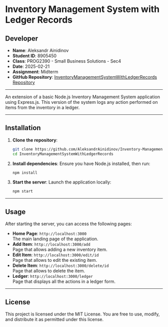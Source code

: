 # Inventory Management System with Ledger Records

## Developer

- **Name**: Aleksandr Ainidinov  
- **Student ID**: 8905450
- **Class**: PROG2390 - Small Business Solutions - Sec4
- **Date**: 2025-02-21
- **Assignment**: Midterm
- **GitHub Repository**: [InventoryManagementSystemWithLedgerRecords Repository](https://github.com/AleksandrAinidinov/Inventory-Management-System-with-Ledger-Records)  

---

An extension of a basic Node.js Inventory Management System application using Express.js. This version of the system logs any action performed on items from the inventory in a ledger. 

---

## Installation

1. **Clone the repository**:
   ```bash
   git clone https://github.com/AleksandrAinidinov/Inventory-Management-System-with-Ledger-Records.git
   cd InventoryManagementSystemWithLedgerRecords
   ```

2. **Install dependencies**:
   Ensure you have Node.js installed, then run:
   ```bash
   npm install
   ```

3. **Start the server**:
   Launch the application locally:
   ```bash
   npm start
   ```

---

## Usage

After starting the server, you can access the following pages:

- **Home Page**: `http://localhost:3000`  
  The main landing page of the application.
- **Add Item**: `http://localhost:3000/add`  
  Page that allows adding a new inventory item.
- **Edit Item**: `http://localhost:3000/edit/id`  
  Page that allows to edit the existing item.
- **Delete Item**: `http://localhost:3000/delete/id`  
  Page that allows to delete the item.
- **Ledger**: `http://localhost:3000/ledger`  
  Page that displays all the actions in a ledger form.

---

## License

This project is licensed under the MIT License. You are free to use, modify, and distribute it as permitted under this license.
